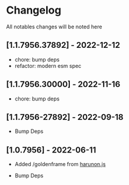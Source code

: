 # Changelog

All notables changes will be noted here

## [1.1.7956.37892] - 2022-12-12

- chore: bump deps
- refactor: modern esm spec

## [1.1.7956.30000] - 2022-11-16

- chore: bump deps

## [1.1.7956-27892] - 2022-09-18

- Bump Deps

## [1.0.7956] - 2022-06-11

- Added /goldenframe from [harunon.js](https://github.com/CarelessDev/harunon.js)

- Bump Deps
